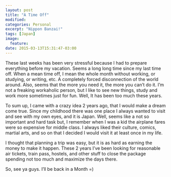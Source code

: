 ```yaml
---
layout: post
title: "A Time Off"
modified:
categories: Personal
excerpt: "Nippon Banzai!"
tags: [Japan]
image:
  feature:
date: 2015-03-13T15:31:47-03:00
---
```


These last weeks has been very stressful because I had to prepare everything before my vacation. Seems a long long time since my last time off. When a mean time off, I mean the whole month without working, or studying, or writing, etc. A completely forced disconnection of the world around. Also, seems that the more you need it, the more you can’t do it. I’m not a freaking workaholic person, but I like to see new things, study and work more sometimes just for fun. Well, It has been too much these years.

To sum up, I came with a crazy idea 2 years ago, that I would make a dream come true. Since my childhood there was one place I always wanted to visit and see with my own eyes, and it is Japan. Well, seems like a not so important and hard task but, I remember when I was a kid the airplane fares were so expensive for middle class. I always liked their culture, comics, martial arts, and so on that I decided I would visit it at least once in my life.

I thought that planning a trip was easy, but it is as hard as earning the money to make it happen. These 2 years I’ve been looking for reasonable air tickets, train pass, hostels, and other stuff to close the package spending not too much and maximize the days there.

So, see ya guys. I’ll be back in a Month =)

